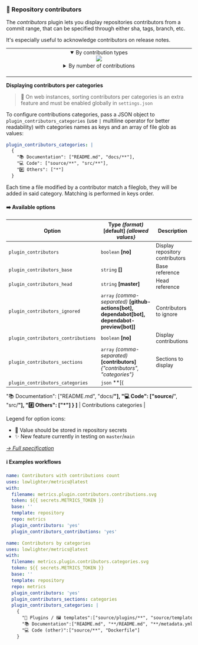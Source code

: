 ### 🏅 Repository contributors

The *contributors* plugin lets you display repositories contributors from a commit range, that can be specified through either sha, tags, branch, etc.

It's especially useful to acknowledge contributors on release notes.

<table>
  <td align="center">
    <details open><summary>By contribution types</summary>
      <img src="https://github.com/lowlighter/lowlighter/blob/master/metrics.plugin.contributors.categories.svg">
    </details>
    <details><summary>By number of contributions</summary>
      <img src="https://github.com/lowlighter/lowlighter/blob/master/metrics.plugin.contributors.contributions.svg">
    </details>
    <img width="900" height="1" alt="">
  </td>
</table>

**Displaying contributors per categories**

> 🔣 On web instances, sorting contributors per categories is an extra feature and must be enabled globally in `settings.json`

To configure contributions categories, pass a JSON object to `plugin_contributors_categories` (use `|` multiline operator for better readability) with categories names as keys and an array of file glob as values:

```yaml
plugin_contributors_categories: |
  {
    "📚 Documentation": ["README.md", "docs/**"],
    "💻 Code": ["source/**", "src/**"],
    "#️⃣ Others": ["*"]
  }
```

Each time a file modified by a contributor match a fileglob, they will be added in said category.
Matching is performed in keys order.

#### ➡️ Available options

<!--options-->
| Option | Type *(format)* **[default]** *{allowed values}* | Description |
| ------ | -------------------------------- | ----------- |
| `plugin_contributors` | `boolean` **[no]** | Display repository contributors |
| `plugin_contributors_base` | `string` **[]** | Base reference |
| `plugin_contributors_head` | `string` **[master]** | Head reference |
| `plugin_contributors_ignored` | `array` *(comma-separated)* **[github-actions[bot], dependabot[bot], dependabot-preview[bot]]** | Contributors to ignore |
| `plugin_contributors_contributions` | `boolean` **[no]** | Display contributions |
| `plugin_contributors_sections` | `array` *(comma-separated)* **[contributors]** *{"contributors", "categories"}* | Sections to display |
| `plugin_contributors_categories` | `json` **[{
  "📚 Documentation": ["README.md", "docs/**"],
  "💻 Code": ["source/**", "src/**"],
  "#️⃣ Others": ["*"]
}
]** | Contributions categories |


Legend for option icons:
* 🔐 Value should be stored in repository secrets
* ✨ New feature currently in testing on `master`/`main`
<!--/options-->

*[→ Full specification](metadata.yml)*

#### ℹ️ Examples workflows

<!--examples-->
```yaml
name: Contributors with contributions count
uses: lowlighter/metrics@latest
with:
  filename: metrics.plugin.contributors.contributions.svg
  token: ${{ secrets.METRICS_TOKEN }}
  base: ''
  template: repository
  repo: metrics
  plugin_contributors: 'yes'
  plugin_contributors_contributions: 'yes'

```
```yaml
name: Contributors by categories
uses: lowlighter/metrics@latest
with:
  filename: metrics.plugin.contributors.categories.svg
  token: ${{ secrets.METRICS_TOKEN }}
  base: ''
  template: repository
  repo: metrics
  plugin_contributors: 'yes'
  plugin_contributors_sections: categories
  plugin_contributors_categories: |
    {
      "🧩 Plugins / 🖼️ templates":["source/plugins/**", "source/templates/**"],
      "📚 Documentation":["README.md", "**/README.md", "**/metadata.yml"],
      "💻 Code (other)":["source/**", "Dockerfile"]
    }

```
<!--/examples-->
